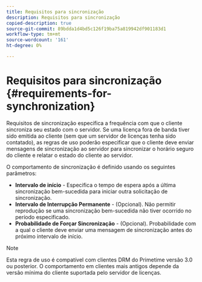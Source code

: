 ```yaml
---
title: Requisitos para sincronização
description: Requisitos para sincronização
copied-description: true
source-git-commit: 89bdda1d4bd5c126f19ba75a819942df901183d1
workflow-type: tm+mt
source-wordcount: '161'
ht-degree: 0%

---
```



# Requisitos para sincronização {#requirements-for-synchronization}

Requisitos de sincronização especifica a frequência com que o cliente sincroniza seu estado com o servidor. Se uma licença fora de banda tiver sido emitida ao cliente (sem que um servidor de licenças tenha sido contatado), as regras de uso poderão especificar que o cliente deve enviar mensagens de sincronização ao servidor para sincronizar o horário seguro do cliente e relatar o estado do cliente ao servidor.

O comportamento de sincronização é definido usando os seguintes parâmetros:

* **Intervalo de início** - Especifica o tempo de espera após a última sincronização bem-sucedida para iniciar outra solicitação de sincronização.
* **Intervalo de Interrupção Permanente** - (Opcional). Não permitir reprodução se uma sincronização bem-sucedida não tiver ocorrido no período especificado.
* **Probabilidade de Forçar Sincronização** - (Opcional). Probabilidade com a qual o cliente deve enviar uma mensagem de sincronização antes do próximo intervalo de início.

>[!NOTE]
>
>Esta regra de uso é compatível com clientes DRM do Primetime versão 3.0 ou posterior. O comportamento em clientes mais antigos depende da versão mínima do cliente suportada pelo servidor de licenças.

